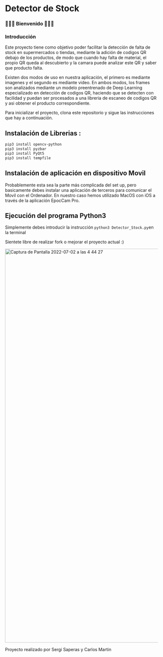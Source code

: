# Detector de Stock 

### **👾👾👾 Bienvenido 👾👾👾**
### **Introducción**

Este proyecto tiene como objetivo poder facilitar la detección de falta de stock en supermercados o tiendas, mediante la adición de codigos QR debajo de los productos, de modo que cuando hay falta de material, el propio QR queda al descubierto y la camara puede analizar este QR y saber que producto falta. 

Existen dos modos de uso en nuestra aplicación, el primero es mediante imagenes y el segundo es mediante video. En ambos modos, los frames son analizados mediante un modelo preentrenado de Deep Learning especializado en detección de codigos QR, haciendo que se detecten con facilidad y puedan ser procesados a una libreria de escaneo de codigos QR y asi obtener el producto correspondiente.


Para inicializar el proyecto, clona este repositorio y sigue las instrucciones que hay a continuación.
## Instalación de Librerias :
```bash
pip3 install opencv-python
pip3 install pyzbar
pip3 install PyQt5
pip3 install tempfile
```
## Instalación de aplicación en dispositivo Movil
Probablemente esta sea la parte más complicada del set up, pero basicamente debes instalar una aplicación de terceros 
para comunicar el Movil con el Ordenador. En nuestro caso hemos utilizado MacOS con iOS a través de la aplicación EpocCam Pro.
    
## Ejecución del programa Python3 
    
Simplemente debes introducir la instrucción `python3 Detector_Stock.py`en la terminal

Sientete libre de realizar fork o mejorar el proyecto actual :) 



<img width="1295" alt="Captura de Pantalla 2022-07-02 a las 4 44 27" src="https://user-images.githubusercontent.com/62452212/176983835-da43187d-02b1-4d92-a565-43c82f5e87b2.png">


Proyecto realizado por Sergi Saperas y Carlos Martin 
